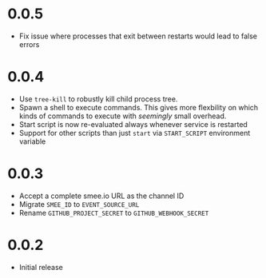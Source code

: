 # 0.0.5

- Fix issue where processes that exit between restarts would lead to false errors

# 0.0.4

- Use `tree-kill` to robustly kill child process tree.
- Spawn a shell to execute commands. This gives more flexbility on which kinds of commands to execute with _seemingly_ small overhead.
- Start script is now re-evaluated always whenever service is restarted
- Support for other scripts than just `start` via `START_SCRIPT` environment variable

# 0.0.3

- Accept a complete smee.io URL as the channel ID
- Migrate `SMEE_ID` to `EVENT_SOURCE_URL`
- Rename `GITHUB_PROJECT_SECRET` to `GITHUB_WEBHOOK_SECRET`

# 0.0.2

- Initial release
